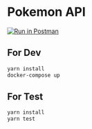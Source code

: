 Pokemon API
=================

[![Run in Postman](https://run.pstmn.io/button.svg)](https://app.getpostman.com/run-collection/5e51b68552531d77d004)

For Dev
----------

```sh
yarn install
docker-compose up
```

For Test
--------
```sh
yarn install
yarn test
```